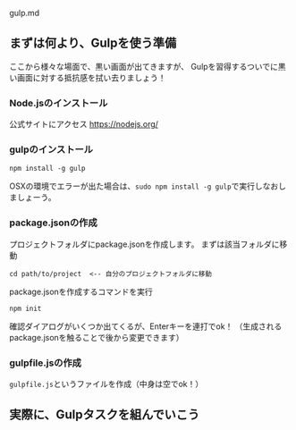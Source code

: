 gulp.md

## まずは何より、Gulpを使う準備
ここから様々な場面で、黒い画面が出てきますが、
Gulpを習得するついでに黒い画面に対する抵抗感を拭い去りましょう！

### Node.jsのインストール
公式サイトにアクセス
https://nodejs.org/

### gulpのインストール

```
npm install -g gulp
```
OSXの環境でエラーが出た場合は、`sudo npm install -g gulp`で実行しなおしましょーう。

### package.jsonの作成
プロジェクトフォルダにpackage.jsonを作成します。
まずは該当フォルダに移動
```
cd path/to/project  <-- 自分のプロジェクトフォルダに移動
```

package.jsonを作成するコマンドを実行
```
npm init
```
確認ダイアログがいくつか出てくるが、Enterキーを連打でok！
（生成されるpackage.jsonを触ることで後から変更できます）

### gulpfile.jsの作成
`gulpfile.js`というファイルを作成（中身は空でok！）

## 実際に、Gulpタスクを組んでいこう
